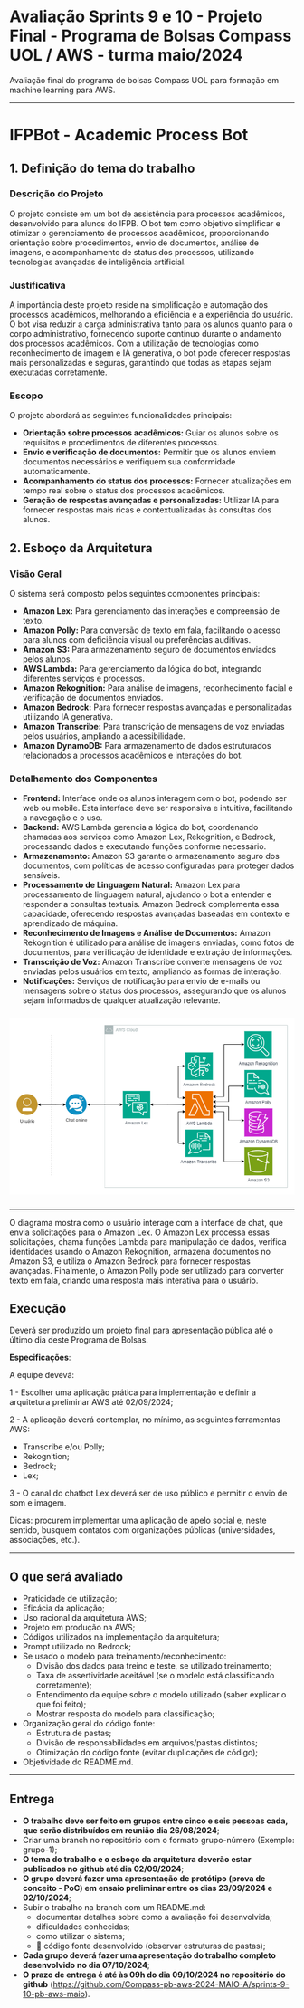 # Avaliação Sprints 9 e 10 - Projeto Final - Programa de Bolsas Compass UOL / AWS - turma maio/2024

Avaliação final do programa de bolsas Compass UOL para formação em machine learning para AWS.

---

# IFPBot - Academic Process Bot

## 1. Definição do tema do trabalho

### Descrição do Projeto
O projeto consiste em um bot de assistência para processos acadêmicos, desenvolvido para alunos do IFPB. O bot tem como objetivo simplificar e otimizar o gerenciamento de processos acadêmicos, proporcionando orientação sobre procedimentos, envio de documentos, análise de imagens, e acompanhamento de status dos processos, utilizando tecnologias avançadas de inteligência artificial.

### Justificativa
A importância deste projeto reside na simplificação e automação dos processos acadêmicos, melhorando a eficiência e a experiência do usuário. O bot visa reduzir a carga administrativa tanto para os alunos quanto para o corpo administrativo, fornecendo suporte contínuo durante o andamento dos processos acadêmicos. Com a utilização de tecnologias como reconhecimento de imagem e IA generativa, o bot pode oferecer respostas mais personalizadas e seguras, garantindo que todas as etapas sejam executadas corretamente.

### Escopo
O projeto abordará as seguintes funcionalidades principais:
- **Orientação sobre processos acadêmicos:** Guiar os alunos sobre os requisitos e procedimentos de diferentes processos.
- **Envio e verificação de documentos:** Permitir que os alunos enviem documentos necessários e verifiquem sua conformidade automaticamente.
- **Acompanhamento do status dos processos:** Fornecer atualizações em tempo real sobre o status dos processos acadêmicos.
- **Geração de respostas avançadas e personalizadas:** Utilizar IA para fornecer respostas mais ricas e contextualizadas às consultas dos alunos.

## 2. Esboço da Arquitetura

### Visão Geral
O sistema será composto pelos seguintes componentes principais:
- **Amazon Lex:** Para gerenciamento das interações e compreensão de texto.
- **Amazon Polly:** Para conversão de texto em fala, facilitando o acesso para alunos com deficiência visual ou preferências auditivas.
- **Amazon S3:** Para armazenamento seguro de documentos enviados pelos alunos.
- **AWS Lambda:** Para gerenciamento da lógica do bot, integrando diferentes serviços e processos.
- **Amazon Rekognition:** Para análise de imagens, reconhecimento facial e verificação de documentos enviados.
- **Amazon Bedrock:** Para fornecer respostas avançadas e personalizadas utilizando IA generativa.
- **Amazon Transcribe:** Para transcrição de mensagens de voz enviadas pelos usuários, ampliando a acessibilidade.
- **Amazon DynamoDB:** Para armazenamento de dados estruturados relacionados a processos acadêmicos e interações do bot.

### Detalhamento dos Componentes
- **Frontend:** Interface onde os alunos interagem com o bot, podendo ser web ou mobile. Esta interface deve ser responsiva e intuitiva, facilitando a navegação e o uso.
- **Backend:** AWS Lambda gerencia a lógica do bot, coordenando chamadas aos serviços como Amazon Lex, Rekognition, e Bedrock, processando dados e executando funções conforme necessário.
- **Armazenamento:** Amazon S3 garante o armazenamento seguro dos documentos, com políticas de acesso configuradas para proteger dados sensíveis.
- **Processamento de Linguagem Natural:** Amazon Lex para processamento de linguagem natural, ajudando o bot a entender e responder a consultas textuais. Amazon Bedrock complementa essa capacidade, oferecendo respostas avançadas baseadas em contexto e aprendizado de máquina.
- **Reconhecimento de Imagens e Análise de Documentos:** Amazon Rekognition é utilizado para análise de imagens enviadas, como fotos de documentos, para verificação de identidade e extração de informações.
- **Transcrição de Voz:** Amazon Transcribe converte mensagens de voz enviadas pelos usuários em texto, ampliando as formas de interação.
- **Notificações:** Serviços de notificação para envio de e-mails ou mensagens sobre o status dos processos, assegurando que os alunos sejam informados de qualquer atualização relevante.
###

<p align="center">
  <img src="assets/diagrama-arq.png" alt="Diagrama de Arquitetura">
</p>

###
***

O diagrama mostra como o usuário interage com a interface de chat, que envia solicitações para o Amazon Lex. O Amazon Lex processa essas solicitações, chama funções Lambda para manipulação de dados, verifica identidades usando o Amazon Rekognition, armazena documentos no Amazon S3, e utiliza o Amazon Bedrock para fornecer respostas avançadas. Finalmente, o Amazon Polly pode ser utilizado para converter texto em fala, criando uma resposta mais interativa para o usuário.

## Execução

Deverá ser produzido um projeto final para apresentação pública até o último dia deste Programa de Bolsas.

**Especificações**:

A equipe devevá:

1 - Escolher uma aplicação prática para implementação e definir a arquitetura preliminar AWS até 02/09/2024;

2 - A aplicação deverá contemplar, no mínimo, as seguintes ferramentas AWS:

- Transcribe e/ou Polly;
- Rekognition;
- Bedrock;
- Lex;
  
3 - O canal do chatbot Lex deverá ser de uso público e permitir o envio de som e imagem.

Dicas: procurem implementar uma aplicação de apelo social e, neste sentido, busquem contatos com organizações públicas (universidades, associações, etc.).

***

## O que será avaliado

- Praticidade de utilização;
- Eficácia da aplicação;
- Uso racional da arquitetura AWS;
- Projeto em produção na AWS;
- Códigos utilizados na implementação da arquitetura;
- Prompt utilizado no Bedrock;
- Se usado o modelo para treinamento/reconhecimento:
  - Divisão dos dados para treino e teste, se utilizado treinamento;
  - Taxa de assertividade aceitável (se o modelo está classificando corretamente);
  - Entendimento da equipe sobre o modelo utilizado (saber explicar o que foi feito);
  - Mostrar resposta do modelo para classificação;
- Organização geral do código fonte:
  - Estrutura de pastas;
  - Divisão de responsabilidades em arquivos/pastas distintos;
  - Otimização do código fonte (evitar duplicações de código);
- Objetividade do README.md.

***

## Entrega

- **O trabalho deve ser feito em grupos entre cinco e seis pessoas cada, que serão distribuídos em reunião dia 26/08/2024**;
- Criar uma branch no repositório com o formato grupo-número (Exemplo: grupo-1);
- **O tema do trabalho e o esboço da arquitetura deverão estar publicados no github até dia 02/09/2024**;
- **O grupo deverá fazer uma apresentação de protótipo (prova de conceito - PoC) em ensaio preliminar entre os dias 23/09/2024 e 02/10/2024**;
- Subir o trabalho na branch com um README.md:
  - documentar detalhes sobre como a avaliação foi desenvolvida;
  - dificuldades conhecidas;
  - como utilizar o sistema;
  - 🔨 código fonte desenvolvido (observar estruturas de pastas);
- **Cada grupo deverá fazer uma apresentação do trabalho completo desenvolvido no dia 07/10/2024**;
- **O prazo de entrega é até às 09h do dia 09/10/2024 no repositório do github** (https://github.com/Compass-pb-aws-2024-MAIO-A/sprints-9-10-pb-aws-maio).
